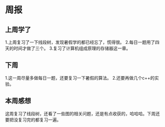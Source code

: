 # 周报
## 上周学了
1.上周复习了一下线段树，发现暑假学的都已经忘了，慌得很。
2.每日一题用了四天的时间才做了三个。
3.复习了计算机组成原理的存储器这一章。
## 下周
1.这一周尽量多做每日一题，还要复习一下暑假的算法。
2.还要再做几个c++的实验。
## 本周感想
这周复习了线段树，还看了一些图的相关问题，还是有点收获的，哈哈哈。下周还要把没复习完的都复习一遍。
